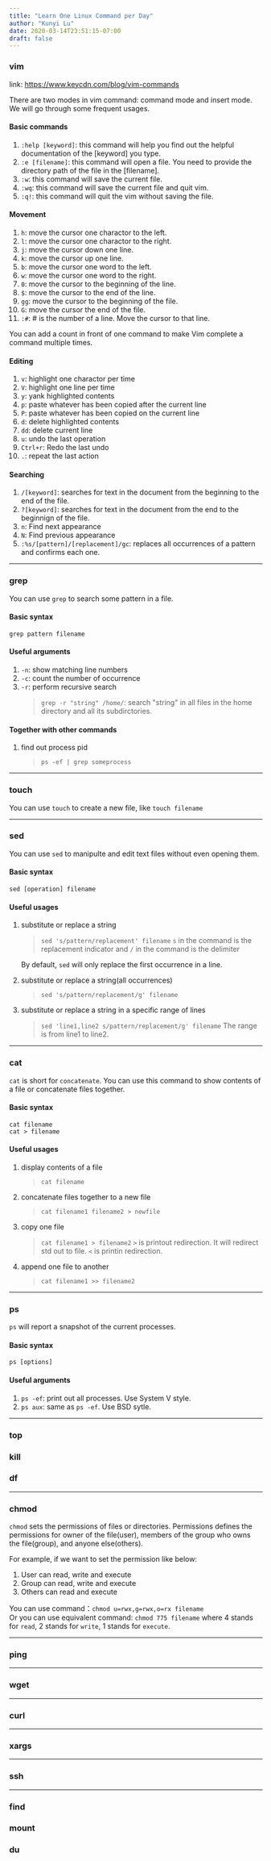 ```yaml
---
title: "Learn One Linux Command per Day"
author: "Kunyi Lu"
date: 2020-03-14T23:51:15-07:00
draft: false
---
```


### vim
link: https://www.keycdn.com/blog/vim-commands

There are two modes in vim command: command mode and insert mode. We will go through some frequent usages. 

#### Basic commands
1. `:help [keyword]`: this command will help you find out the helpful documentation of the [keyword] you type. 
2. `:e [filename]`: this command will open a file. You need to provide the directory path of the file in the [filename].
3. `:w`: this command will save the current file.
4. `:wq`: this command will save the current file and quit vim.
5. `:q!`: this command will quit the vim without saving the file. 

#### Movement
1. `h`: move the cursor one charactor to the left. 
2. `l`: move the cursor one charactor to the right.
3. `j`: move the cursor down one line.
4. `k`: move the cursor up one line.
5. `b`: move the cursor one word to the left.
6. `w`: move the cursor one word to the right.
7. `0`: move the cursor to the beginning of the line.
8. `$`: move the cursor to the end of the line.
9. `gg`: move the cursor to the beginning of the file.
10. `G`: move the cursor the end of the file.
11. `:#`: # is the number of a line. Move the cursor to that line. 

You can add a count in front of one command to make Vim complete a command multiple times.

#### Editing
1. `v`: highlight one charactor per time
2. `V`: highlight one line per time
3. `y`: yank highlighted contents
4. `p`: paste whatever has been copied after the current line
5. `P`: paste whatever has been copied on the current line
5. `d`: delete highlighted contents
6. `dd`: delete current line
7. `u`: undo the last operation
8. `Ctrl+r`: Redo the last undo
9. `.`: repeat the last action

#### Searching
1. `/[keyword]`: searches for text in the document from the beginning to the end of the file.
2. `?[keyword]`: searches for text in the document from the end to the beginnign of the file.
3. `n`: Find next appearance
4. `N`: Find previous appearance
5. `:%s/[pattern]/[replacement]/gc`: replaces all occurrences of a pattern and confirms each one. 

- - -

### grep
You can use `grep` to search some pattern in a file.

#### Basic syntax
`grep pattern filename`

#### Useful arguments
1. `-n`: show matching line numbers
2. `-c`: count the number of occurrence
3. `-r`: perform recursive search
   > `grep -r "string" /home/`: search "string" in all files in the home directory and all its subdirctories.

#### Together with other commands
1. find out process pid
   > `ps -ef | grep someprocess`

- - -

### touch
You can use `touch` to create a new file, like `touch filename`

- - -

### sed
You can use `sed` to manipulte and edit text files without even opening them.

#### Basic syntax
`sed [operation] filename`

#### Useful usages
1. substitute or replace a string
   > `sed 's/pattern/replacement' filename`
   `s` in the command is the replacement indicator and `/` in the command is the delimiter

   By default, `sed` will only replace the first occurrence in a line.

2. substitute or replace a string(all occurrences)
   > `sed 's/pattern/replacement/g' filename`

3. substitute or replace a string in a specific range of lines
   > `sed 'line1,line2 s/pattern/replacement/g' filename` 
   The range is from line1 to line2.

- - -

### cat
`cat` is short for `concatenate`. You can use this command to show contents of a file or concatenate files together.

#### Basic syntax
`cat filename` <br/>
`cat > filename` <br/>

#### Useful usages
1. display contents of a file
   > `cat filename`

2. concatenate files together to a new file
   > `cat filename1 filename2 > newfile`

3. copy one file
   > `cat filename1 > filename2`
   `>` is printout redirection. It will redirect std out to file. `<` is printin redirection.

4. append one file to another
   > `cat filename1 >> filename2`

- - -

### ps
`ps` will report a snapshot of the current processes.

#### Basic syntax
`ps [options]`

#### Useful arguments
1. `ps -ef`: print out all processes. Use System V style.
2. `ps aux`: same as `ps -ef`. Use BSD sytle.

- - -

### top
### kill
### df

- - -

### chmod
`chmod` sets the permissions of files or directories. Permissions defines the permissions for owner of the file(user), members of the group who owns the file(group), and anyone else(others).

For example, if we want to set the permission like below:
1. User can read, write and execute
2. Group can read, write and execute
3. Others can read and execute

You can use command：`chmod u=rwx,g=rwx,o=rx filename` </br>
Or you can use equivalent command: `chmod 775 filename` where 4 stands for `read`, 2 stands for `write`, 1 stands for `execute`.

- - -

### ping

- - -

### wget

- - -

### curl

- - -

### xargs

- - -

### ssh

- - -
### find
### mount
### du


